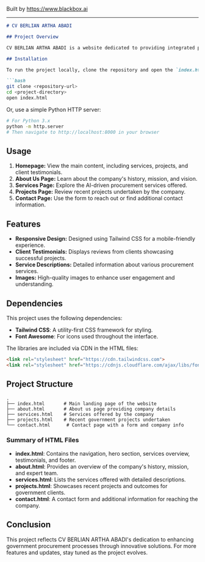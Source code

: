 
Built by https://www.blackbox.ai

---

```markdown
# CV BERLIAN ARTHA ABADI

## Project Overview

CV BERLIAN ARTHA ABADI is a website dedicated to providing integrated procurement solutions for government goods and services. With a focus on high-quality standards and transparent processes, the website offers insights into the company's mission, services, recent projects, and client testimonials.

## Installation

To run the project locally, clone the repository and open the `index.html` file in a web browser. You can also serve it using a local web server for better functionality of multimedia elements.

```bash
git clone <repository-url>
cd <project-directory>
open index.html
```

Or, use a simple Python HTTP server:

```bash
# For Python 3.x
python -m http.server
# Then navigate to http://localhost:8000 in your browser
```

## Usage

1. **Homepage:** View the main content, including services, projects, and client testimonials.
2. **About Us Page:** Learn about the company's history, mission, and vision.
3. **Services Page:** Explore the AI-driven procurement services offered.
4. **Projects Page:** Review recent projects undertaken by the company.
5. **Contact Page:** Use the form to reach out or find additional contact information.

## Features

- **Responsive Design:** Designed using Tailwind CSS for a mobile-friendly experience.
- **Client Testimonials:** Displays reviews from clients showcasing successful projects.
- **Service Descriptions:** Detailed information about various procurement services.
- **Images:** High-quality images to enhance user engagement and understanding.

## Dependencies

This project uses the following dependencies:

- **Tailwind CSS**: A utility-first CSS framework for styling.
- **Font Awesome**: For icons used throughout the interface.

The libraries are included via CDN in the HTML files:

```html
<link rel="stylesheet" href="https://cdn.tailwindcss.com">
<link rel="stylesheet" href="https://cdnjs.cloudflare.com/ajax/libs/font-awesome/6.0.0-beta3/css/all.min.css">
```

## Project Structure

```plaintext
.
├── index.html       # Main landing page of the website
├── about.html       # About us page providing company details
├── services.html    # Services offered by the company
├── projects.html    # Recent government projects undertaken
└── contact.html      # Contact page with a form and company info
```

### Summary of HTML Files

- **index.html**: Contains the navigation, hero section, services overview, testimonials, and footer.
- **about.html**: Provides an overview of the company's history, mission, and expert team.
- **services.html**: Lists the services offered with detailed descriptions.
- **projects.html**: Showcases recent projects and outcomes for government clients.
- **contact.html**: A contact form and additional information for reaching the company.

## Conclusion

This project reflects CV BERLIAN ARTHA ABADI's dedication to enhancing government procurement processes through innovative solutions. For more features and updates, stay tuned as the project evolves.
```